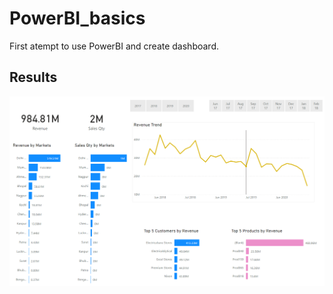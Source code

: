 # PowerBI_basics

First atempt to use PowerBI and create dashboard.

## Results

![alt text](https://github.com/VitaMac/PowerBI_basics/blob/main/powbiex.PNG?raw=true)
